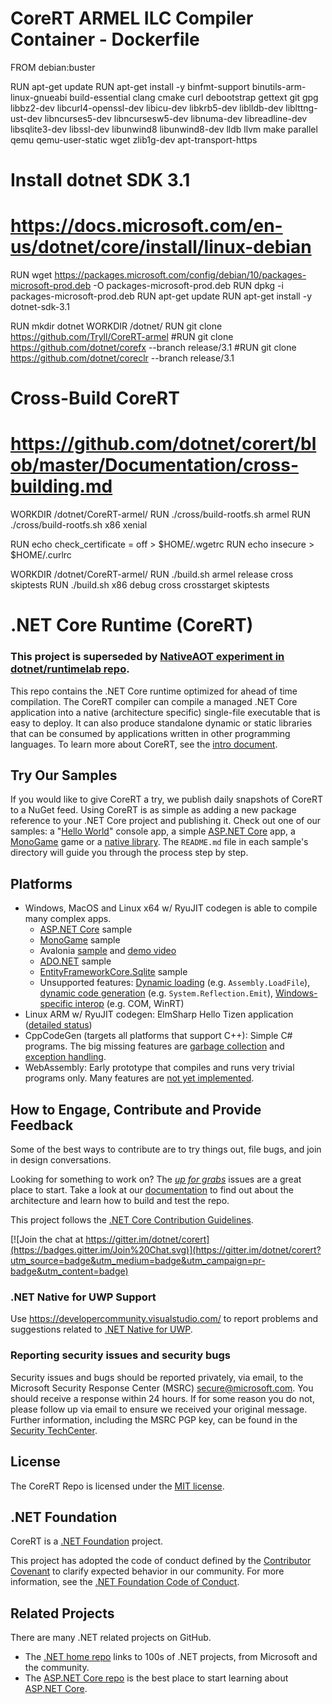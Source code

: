 # CoreRT ARMEL ILC Compiler Container - Dockerfile
FROM debian:buster

RUN apt-get update
RUN apt-get install -y binfmt-support binutils-arm-linux-gnueabi build-essential clang cmake curl debootstrap gettext git gpg libbz2-dev libcurl4-openssl-dev libicu-dev libkrb5-dev liblldb-dev liblttng-ust-dev libncurses5-dev libncursesw5-dev libnuma-dev libreadline-dev libsqlite3-dev libssl-dev libunwind8 libunwind8-dev lldb llvm make parallel qemu qemu-user-static wget zlib1g-dev apt-transport-https

# Install dotnet SDK 3.1
# https://docs.microsoft.com/en-us/dotnet/core/install/linux-debian
RUN wget https://packages.microsoft.com/config/debian/10/packages-microsoft-prod.deb -O packages-microsoft-prod.deb
RUN dpkg -i packages-microsoft-prod.deb
RUN apt-get update
RUN apt-get install -y dotnet-sdk-3.1

RUN mkdir dotnet
WORKDIR /dotnet/
RUN git clone https://github.com/Tryll/CoreRT-armel
#RUN git clone https://github.com/dotnet/corefx --branch release/3.1
#RUN git clone https://github.com/dotnet/coreclr --branch release/3.1

# Cross-Build CoreRT
# https://github.com/dotnet/corert/blob/master/Documentation/cross-building.md
WORKDIR /dotnet/CoreRT-armel/
RUN ./cross/build-rootfs.sh armel
RUN ./cross/build-rootfs.sh x86 xenial

RUN echo check_certificate = off > $HOME/.wgetrc
RUN echo insecure > $HOME/.curlrc

WORKDIR /dotnet/CoreRT-armel/
RUN ./build.sh armel release cross skiptests
RUN ./build.sh x86 debug cross crosstarget skiptests



# .NET Core Runtime (CoreRT)

### This project is superseded by [NativeAOT experiment in dotnet/runtimelab repo]( https://github.com/dotnet/runtimelab/tree/feature/NativeAOT).

This repo contains the .NET Core runtime optimized for ahead of time compilation. The CoreRT compiler can compile a managed .NET Core application into a native (architecture specific) single-file executable that is easy to deploy. It can also produce standalone dynamic or static libraries that can be consumed by applications written in other programming languages. To learn more about CoreRT, see the [intro document](Documentation/intro-to-corert.md).

## Try Our Samples

If you would like to give CoreRT a try, we publish daily snapshots of CoreRT to a NuGet feed. Using CoreRT is as simple as adding a new package reference to your .NET Core project and publishing it. Check out one of our samples: a "[Hello World](samples/HelloWorld)" console app, a simple [ASP.NET Core](samples/WebApi/) app, a [MonoGame](samples/MonoGame/) game or a [native library](samples/NativeLibrary). The `README.md` file in each sample's directory will guide you through the process step by step.

## Platforms

- Windows, MacOS and Linux x64 w/ RyuJIT codegen is able to compile many complex apps.
   - [ASP.NET Core](samples/WebApi/) sample
   - [MonoGame](samples/MonoGame/) sample
   - Avalonia [sample](https://github.com/teobugslayer/AvaloniaCoreRTDemo) and [demo video](https://www.youtube.com/watch?v=iaC67CUmEXs)
   - [ADO.NET](https://github.com/ifew/corert-db) sample
   - [EntityFrameworkCore.Sqlite](https://github.com/rubin55/dot-hello) sample 
   - Unsupported features: [Dynamic loading](https://github.com/dotnet/corert/issues/6949) (e.g. `Assembly.LoadFile`), [dynamic code generation](https://github.com/dotnet/corert/issues/5011) (e.g. `System.Reflection.Emit`), [Windows-specific interop](https://github.com/dotnet/corert/issues/4219) (e.g. COM, WinRT)
- Linux ARM w/ RyuJIT codegen: ElmSharp Hello Tizen application ([detailed status](https://github.com/dotnet/corert/issues/4856))
- CppCodeGen (targets all platforms that support C++): Simple C# programs. The big missing features are [garbage collection](https://github.com/dotnet/corert/issues/2033) and [exception handling](https://github.com/dotnet/corert/issues/910).
- WebAssembly: Early prototype that compiles and runs very trivial programs only. Many features are [not yet implemented](https://github.com/dotnet/corert/issues?q=is%3Aissue+is%3Aopen+label%3Aarch-wasm).

## How to Engage, Contribute and Provide Feedback
Some of the best ways to contribute are to try things out, file bugs, and join in design conversations.

Looking for something to work on? The [_up for grabs_](https://github.com/dotnet/corert/labels/up-for-grabs) issues are a great place to start. Take a look at our [documentation](Documentation) to find out about the architecture and learn how to build and test the repo.

This project follows the [.NET Core Contribution Guidelines](https://github.com/dotnet/coreclr/blob/master/Documentation/project-docs/contributing.md).

[![Join the chat at https://gitter.im/dotnet/corert](https://badges.gitter.im/Join%20Chat.svg)](https://gitter.im/dotnet/corert?utm_source=badge&utm_medium=badge&utm_campaign=pr-badge&utm_content=badge)

### .NET Native for UWP Support

Use https://developercommunity.visualstudio.com/ to report problems and suggestions related to [.NET Native for UWP](https://docs.microsoft.com/en-us/dotnet/framework/net-native/).

### Reporting security issues and security bugs

Security issues and bugs should be reported privately, via email, to the
Microsoft Security Response Center (MSRC) <secure@microsoft.com>. You should
receive a response within 24 hours. If for some reason you do not, please follow
up via email to ensure we received your original message. Further information,
including the MSRC PGP key, can be found in the
[Security TechCenter](https://technet.microsoft.com/en-us/security/ff852094.aspx).

## License
The CoreRT Repo is licensed under the [MIT license](https://github.com/dotnet/corert/blob/master/LICENSE.TXT).

## .NET Foundation
CoreRT is a [.NET Foundation](http://www.dotnetfoundation.org/projects) project.

This project has adopted the code of conduct defined by the [Contributor Covenant](http://contributor-covenant.org/) to clarify expected behavior in our community. For more information, see the [.NET Foundation Code of Conduct](http://www.dotnetfoundation.org/code-of-conduct).

## Related Projects
There are many .NET related projects on GitHub.
- The [.NET home repo](https://github.com/Microsoft/dotnet) links to 100s of .NET projects, from Microsoft and the community.
- The [ASP.NET Core repo](https://github.com/aspnet/AspNetCore) is the best place to start learning about [ASP.NET Core](http://www.asp.net).
